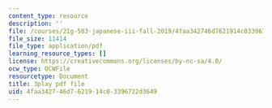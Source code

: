 ```yaml
---
content_type: resource
description: ''
file: /courses/21g-503-japanese-iii-fall-2019/4faa342746d7621914c03396722d3649_caSqb6LMF30.pdf
file_size: 11414
file_type: application/pdf
learning_resource_types: []
license: https://creativecommons.org/licenses/by-nc-sa/4.0/
ocw_type: OCWFile
resourcetype: Document
title: 3play pdf file
uid: 4faa3427-46d7-6219-14c0-3396722d3649
---
```

